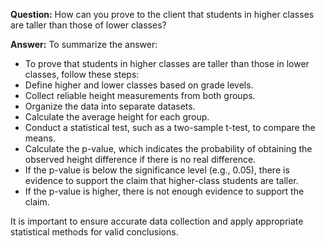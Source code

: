 **Question:**
How can you prove to the client that students in higher classes are taller than those of lower classes?

**Answer:**
To summarize the answer:
- To prove that students in higher classes are taller than those in lower classes, follow these steps:
- Define higher and lower classes based on grade levels.
- Collect reliable height measurements from both groups.
- Organize the data into separate datasets.
- Calculate the average height for each group.
- Conduct a statistical test, such as a two-sample t-test, to compare the means.
- Calculate the p-value, which indicates the probability of obtaining the observed height difference if there is no real difference.
- If the p-value is below the significance level (e.g., 0.05), there is evidence to support the claim that higher-class students are taller.
- If the p-value is higher, there is not enough evidence to support the claim.

It is important to ensure accurate data collection and apply appropriate statistical methods for valid conclusions.
